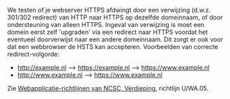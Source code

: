 We testen of je webserver HTTPS afdwingt door een verwijzing (d.w.z. 301/302 redirect) van HTTP naar HTTPS op dezelfde domeinnaam, of door ondersteuning van alleen HTTPS. Ingeval van verwijzing is moet een domein eerst zelf 'upgraden' via een redirect naar HTTPS voordat het  eventueel doorverwijst naar een andere domeinnaam. Dit zorgt er ook voor dat een webbrowser de HSTS kan accepteren. Voorbeelden van correcte redirect-volgorde:

* http://example.nl --> https://example.nl --> https://www.example.nl 
* http://www.example.nl --> https://www.example.nl

Zie [Webapplicatie-richtlijnen van NCSC, Verdieping](https://www.ncsc.nl/actueel/whitepapers/ict-beveiligingsrichtlijnen-voor-webapplicaties.html), richtlijn U/WA.05.
